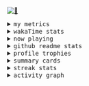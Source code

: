 [![🐙](https://hits.seeyoufarm.com/api/count/incr/badge.svg?url=https%3A%2F%2Fgithub.com%2Fktnkk%2Fhit-counter&count_bg=%23070707&title_bg=%23070707&icon=&icon_color=%23E7E7E7&title=visitors&edge_flat=true)](https://hits.seeyoufarm.com)

<details>
  <summary> <samp>my metrics</samp></summary>
  
  <br>
  
 ![🐳](https://github.com/kkhys/kkhys/blob/main/github-metrics.svg)
  
  ***
</details>

<details>
  <summary> <samp>wakaTime stats</samp></summary>
  
  <br>
  
<!--START_SECTION:waka-->
![Code Time](http://img.shields.io/badge/Code%20Time-4%2C694%20hrs%2012%20mins-blue)

**🐱 My GitHub Data** 

> 📦 5.2 MB Used in GitHub's Storage 
 > 
> 🏆 2,471 Contributions in the Year 2024
 > 
> 💼 Opted to Hire
 > 
> 📜 9 Public Repositories 
 > 
> 🔑 23 Private Repositories 
 > 
**I'm an Early 🐤** 

```text
🌞 Morning                8619 commits        ███████░░░░░░░░░░░░░░░░░░   28.43 % 
🌆 Daytime                6650 commits        █████░░░░░░░░░░░░░░░░░░░░   21.93 % 
🌃 Evening                12732 commits       ██████████░░░░░░░░░░░░░░░   42.00 % 
🌙 Night                  2316 commits        ██░░░░░░░░░░░░░░░░░░░░░░░   07.64 % 
```
📅 **I'm Most Productive on Sunday** 

```text
Monday                   3774 commits        ███░░░░░░░░░░░░░░░░░░░░░░   12.45 % 
Tuesday                  4231 commits        ███░░░░░░░░░░░░░░░░░░░░░░   13.96 % 
Wednesday                4234 commits        ███░░░░░░░░░░░░░░░░░░░░░░   13.97 % 
Thursday                 4091 commits        ███░░░░░░░░░░░░░░░░░░░░░░   13.49 % 
Friday                   4414 commits        ████░░░░░░░░░░░░░░░░░░░░░   14.56 % 
Saturday                 4443 commits        ████░░░░░░░░░░░░░░░░░░░░░   14.66 % 
Sunday                   5130 commits        ████░░░░░░░░░░░░░░░░░░░░░   16.92 % 
```


📊 **This Week I Spent My Time On** 

```text
🕑︎ Time Zone: Asia/Tokyo

💬 Programming Languages: 
Other                    31 hrs 31 mins      ███████████████░░░░░░░░░░   59.12 % 
Java                     12 hrs 58 mins      ██████░░░░░░░░░░░░░░░░░░░   24.33 % 
TypeScript               6 hrs 58 mins       ███░░░░░░░░░░░░░░░░░░░░░░   13.08 % 
Play 2 Routing           1 hr 21 mins        █░░░░░░░░░░░░░░░░░░░░░░░░   02.54 % 
Play2                    8 mins              ░░░░░░░░░░░░░░░░░░░░░░░░░   00.27 % 

🔥 Editors: 
Chrome                   31 hrs 33 mins      ███████████████░░░░░░░░░░   59.19 % 
IntelliJ IDEA            21 hrs 45 mins      ██████████░░░░░░░░░░░░░░░   40.81 % 

💻 Operating System: 
Mac                      53 hrs 17 mins      █████████████████████████   100.00 % 
```


 Last Updated on 2024/09/20 18:43:36 UTC
<!--END_SECTION:waka-->
  
  ***
</details>


<details>
  <summary> <samp>now playing</samp></summary>
  
  <br>
 
 [![🐟](https://spotify-github-profile.vercel.app/api/view?uid=31ryofms4dnv7mrohhepo4c4zgqu&cover_image=true&theme=default&show_offline=false&background_color=121212&bar_color=53b14f&bar_color_cover=false)](https://open.spotify.com/user/31ryofms4dnv7mrohhepo4c4zgqu)
  
  ***
</details>

<details>
  <summary> <samp>github readme stats</samp></summary>
  
  <br>
  
 <p align="left"> 
  <img alt="🐠" src="https://github-readme-stats.vercel.app/api?username=kkhys&count_private=true&show_icons=true&theme=dark&include_all_commits=true" />
  <img alt="🐟" src="https://github-readme-stats.vercel.app/api/top-langs/?username=kkhys&layout=compact&theme=dark&langs_count=10&hide=HTML,CSS,SCSS" />
</p>
  
  ***
</details>

<details>
  <summary> <samp>profile trophies</samp></summary>
  
  <br>
  
  [![🐬](https://github-profile-trophy.vercel.app/?username=kkhys&rank=SECRET,SSS,SS,S,AAA,AA,A&theme=darkhub&row=1&margin-w=10&no-bg=true)](https://github.com/ryo-ma/github-profile-trophy)
  
  ***
</details>

<details>
  <summary> <samp>summary cards</samp></summary>
  
  <br>
  
  ![🐋](https://github-profile-summary-cards.vercel.app/api/cards/profile-details?username=kkhys&theme=github_dark)
  ![🦑](https://github-profile-summary-cards.vercel.app/api/cards/repos-per-language?username=kkhys&theme=github_dark)
  ![🦭](https://github-profile-summary-cards.vercel.app/api/cards/most-commit-language?username=kkhys&theme=github_dark)
  ![🦀](https://github-profile-summary-cards.vercel.app/api/cards/stats?username=kkhys&theme=github_dark)
  ![🦈](https://github-profile-summary-cards.vercel.app/api/cards/productive-time?username=kkhys&theme=github_dark)
  
  ***
</details>

<details>
  <summary> <samp>streak stats</samp></summary>
  
  <br>
  
  [![🐠](http://github-readme-streak-stats.herokuapp.com?user=kkhys&theme=dark)](https://git.io/streak-stats)
  
  ***
</details>

<details>
  <summary> <samp>activity graph</samp></summary>
  
  <br>
  
  [![🐡](https://github-readme-activity-graph.vercel.app/graph?username=kkhys&theme=xcode)](https://github.com/ashutosh00710/github-readme-activity-graph)
  
  ***
</details>
